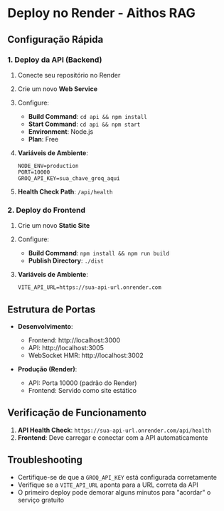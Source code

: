 # Deploy no Render - Aithos RAG

## Configuração Rápida

### 1. Deploy da API (Backend)

1. Conecte seu repositório no Render
2. Crie um novo **Web Service**
3. Configure:
   - **Build Command**: `cd api && npm install`
   - **Start Command**: `cd api && npm start`
   - **Environment**: Node.js
   - **Plan**: Free

4. **Variáveis de Ambiente**:
   ```
   NODE_ENV=production
   PORT=10000
   GROQ_API_KEY=sua_chave_groq_aqui
   ```

5. **Health Check Path**: `/api/health`

### 2. Deploy do Frontend

1. Crie um novo **Static Site**
2. Configure:
   - **Build Command**: `npm install && npm run build`
   - **Publish Directory**: `./dist`

3. **Variáveis de Ambiente**:
   ```
   VITE_API_URL=https://sua-api-url.onrender.com
   ```

## Estrutura de Portas

- **Desenvolvimento**:
  - Frontend: http://localhost:3000
  - API: http://localhost:3005
  - WebSocket HMR: http://localhost:3002

- **Produção (Render)**:
  - API: Porta 10000 (padrão do Render)
  - Frontend: Servido como site estático

## Verificação de Funcionamento

1. **API Health Check**: `https://sua-api-url.onrender.com/api/health`
2. **Frontend**: Deve carregar e conectar com a API automaticamente

## Troubleshooting

- Certifique-se de que a `GROQ_API_KEY` está configurada corretamente
- Verifique se a `VITE_API_URL` aponta para a URL correta da API
- O primeiro deploy pode demorar alguns minutos para "acordar" o serviço gratuito